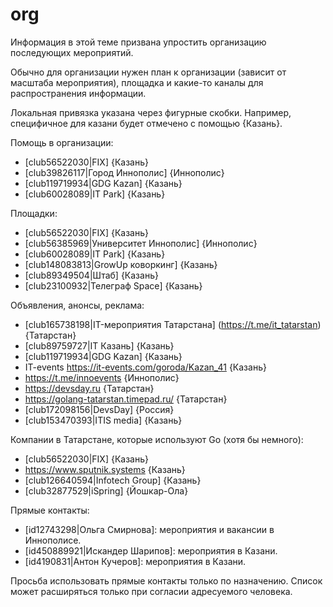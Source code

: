 # org

Информация в этой теме призвана упростить организацию последующих мероприятий.

Обычно для организации нужен план к организации (зависит от масштаба мероприятия), площадка и какие-то каналы для распространения информации.

Локальная привязка указана через фигурные скобки.
Например, специфичное для казани будет отмечено с помощью {Казань}.

Помощь в организации:
- [club56522030|FIX] {Казань}
- [club39826117|Город Иннополис] {Иннополис}
- [club119719934|GDG Kazan] {Казань}
- [club60028089|IT Park] {Казань}

Площадки:
- [club56522030|FIX] {Казань}
- [club56385969|Университет Иннополис] {Иннополис}
- [club60028089|IT Park] {Казань}
- [club148083813|GrowUp коворкинг] {Казань}
- [club89349504|Штаб] {Казань}
- [club23100932|Телеграф Space] {Казань}

Объявления, анонсы, реклама:
- [club165738198|IT-мероприятия Татарстана] (https://t.me/it_tatarstan) {Татарстан}
- [club89759727|IT Казань] {Казань}
- [club119719934|GDG Kazan] {Казань}
- IT-events https://it-events.com/goroda/Kazan_41 {Казань}
- https://t.me/innoevents {Иннополис}
- https://devsday.ru {Татарстан}
- https://golang-tatarstan.timepad.ru/ {Татарстан}
- [club172098156|DevsDay] {Россия}
- [club153470393|ITIS media] {Казань}

Компании в Татарстане, которые используют Go (хотя бы немного):
- [club56522030|FIX] {Казань}
- https://www.sputnik.systems {Казань}
- [club126640594|Infotech Group] {Казань}
- [club32877529|iSpring] {Йошкар-Ола}

Прямые контакты:
- [id12743298|Ольга Смирнова]: мероприятия и вакансии в Иннополисе.
- [id450889921|Искандер Шарипов]: мероприятия в Казани.
- [id4190831|Антон Кучеров]: мероприятия в Казани.

Просьба использовать прямые контакты только по назначению.
Список может расширяться только при согласии адресуемого человека.
